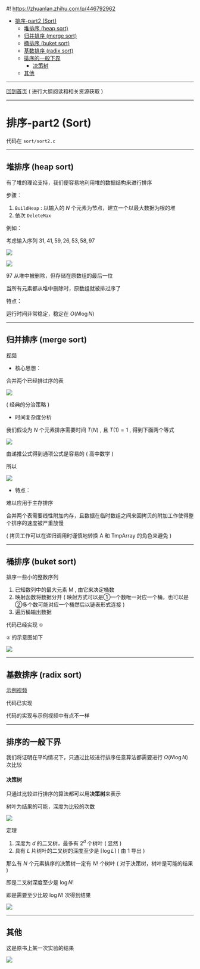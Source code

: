 #! https://zhuanlan.zhihu.com/p/446792962
- [排序-part2 (Sort)](#排序-part2-sort)
  - [堆排序 (heap sort)](#堆排序-heap-sort)
  - [归并排序 (merge sort)](#归并排序-merge-sort)
  - [桶排序 (buket sort)](#桶排序-buket-sort)
  - [基数排序 (radix sort)](#基数排序-radix-sort)
  - [排序的一般下界](#排序的一般下界)
      - [决策树](#决策树)
  - [其他](#其他)

---

[回到首页](https://zhuanlan.zhihu.com/p/440338367) ( 进行大纲阅读和相关资源获取 )

---

# 排序-part2 (Sort) 
代码在 `sort/sort2.c`

---

## 堆排序 (heap sort)
有了堆的理论支持，我们便容易地利用堆的数据结构来进行排序

步骤：
1. `BuildHeap` : 以输入的 $N$ 个元素为节点，建立一个以最大数据为根的堆
2. 依次 `DeleteMax`

例如：

考虑输入序列 $31,41,59,26,53,58,97$

![](image/2021-12-13-20-46-49.png)

![](image/2021-12-13-20-47-44.png)

97 从堆中被删除，但存储在原数组的最后一位

当所有元素都从堆中删除时，原数组就被排过序了

特点：

运行时间非常稳定，稳定在 $O(N \log N)$

---

## 归并排序 (merge sort)
[视频](https://www.bilibili.com/video/BV1J5411a7Bw?from=search&seid=2883592520845136354)

* 核心思想：

合并两个已经排过序的表

![](image/2021-12-14-16-15-10.png)

( 经典的分治策略 )

* 时间复杂度分析

我们假设为 $N$ 个元素排序需要时间 $T(N)$ , 且 $T(1)=1$ , 得到下面两个等式

![](image/2021-12-14-16-43-01.png)

由递推公式得到通项公式是容易的 ( 高中数学 )

所以

![](image/2021-12-14-16-45-09.png)

* 特点：

难以应用于主存排序

合并两个表需要线性附加内存，且数据在临时数组之间来回拷贝的附加工作使得整个排序的速度被严重放慢

( 拷贝工作可以在递归调用时谨慎地转换 A 和 TmpArray 的角色来避免 )

---

## 桶排序 (buket sort)
排序一些小的整数序列

1. 已知数列中的最大元素 M , 由它来决定桶数
2. 映射函数将数据分开 ( 映射方式可以是①一个数唯一对应一个桶，也可以是②多个数可能对应一个桶然后以链表形式连接 )
3. 遍历桶输出数据

代码已经实现 `①`

`②` 的示意图如下

![](image/2021-12-14-21-06-10.png)

---

## 基数排序 (radix sort)
[示例视频](https://www.bilibili.com/video/BV1A54y1D7Kd?from=search&seid=8508806430685224390&spm_id_from=333.337.0.0)

代码已实现

代码的实现与示例视频中有点不一样

---

## 排序的一般下界
我们将证明在平均情况下，只通过比较进行排序任意算法都需要进行 $\Omega (N\log N)$ 次比较

#### 决策树
只通过比较进行排序的算法都可以用**决策树**来表示

树叶为结果的可能，深度为比较的次数

![](image/2021-12-14-22-12-37.png)

定理
1. 深度为 $d$ 的二叉树，最多有 $2^d$ 个树叶 ( 显然 )
2. 具有 $L$ 片树叶的二叉树的深度至少是 $\lceil\log L\rceil$ ( 由 1 导出 )

那么有 $N$ 个元素排序的决策树一定有 $N!$ 个树叶 ( 对于决策树，树叶是可能的结果 )

即是二叉树深度至少是 $\log N!$

即是需要至少比较 $\log N!$ 次得到结果

![](image/2021-12-14-22-24-26.png)

---

## 其他
这是原书上某一次实验的结果

![](image/2021-12-14-22-39-22.png)